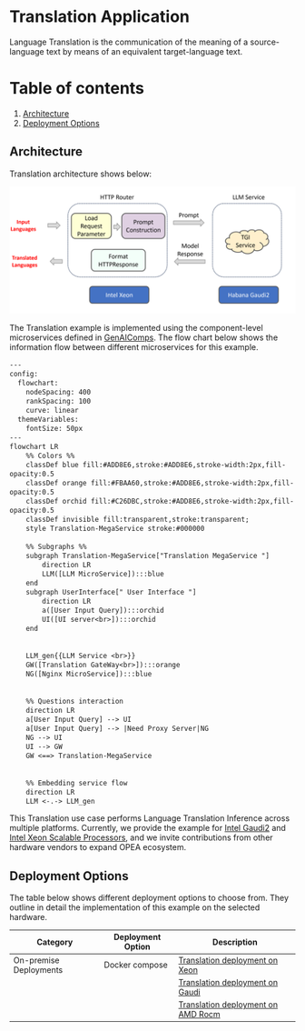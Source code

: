 # Translation Application

Language Translation is the communication of the meaning of a source-language text by means of an equivalent target-language text.

# Table of contents

1. [Architecture](#architecture)
2. [Deployment Options](#deployment-options)

## Architecture

Translation architecture shows below:

![architecture](./assets/img/translation_architecture.png)

The Translation example is implemented using the component-level microservices defined in [GenAIComps](https://github.com/opea-project/GenAIComps). The flow chart below shows the information flow between different microservices for this example.

```mermaid
---
config:
  flowchart:
    nodeSpacing: 400
    rankSpacing: 100
    curve: linear
  themeVariables:
    fontSize: 50px
---
flowchart LR
    %% Colors %%
    classDef blue fill:#ADD8E6,stroke:#ADD8E6,stroke-width:2px,fill-opacity:0.5
    classDef orange fill:#FBAA60,stroke:#ADD8E6,stroke-width:2px,fill-opacity:0.5
    classDef orchid fill:#C26DBC,stroke:#ADD8E6,stroke-width:2px,fill-opacity:0.5
    classDef invisible fill:transparent,stroke:transparent;
    style Translation-MegaService stroke:#000000

    %% Subgraphs %%
    subgraph Translation-MegaService["Translation MegaService "]
        direction LR
        LLM([LLM MicroService]):::blue
    end
    subgraph UserInterface[" User Interface "]
        direction LR
        a([User Input Query]):::orchid
        UI([UI server<br>]):::orchid
    end


    LLM_gen{{LLM Service <br>}}
    GW([Translation GateWay<br>]):::orange
    NG([Nginx MicroService]):::blue


    %% Questions interaction
    direction LR
    a[User Input Query] --> UI
    a[User Input Query] --> |Need Proxy Server|NG
    NG --> UI
    UI --> GW
    GW <==> Translation-MegaService


    %% Embedding service flow
    direction LR
    LLM <-.-> LLM_gen

```

This Translation use case performs Language Translation Inference across multiple platforms. Currently, we provide the example for [Intel Gaudi2](https://www.intel.com/content/www/us/en/products/details/processors/ai-accelerators/gaudi-overview.html) and [Intel Xeon Scalable Processors](https://www.intel.com/content/www/us/en/products/details/processors/xeon.html), and we invite contributions from other hardware vendors to expand OPEA ecosystem.

## Deployment Options

The table below shows different deployment options to choose from. They outline in detail the implementation of this example on the selected hardware.

| Category               | Deployment Option | Description                                                                   |
| ---------------------- | ----------------- | ----------------------------------------------------------------------------- |
| On-premise Deployments | Docker compose    | [Translation deployment on Xeon](./docker_compose/intel/cpu/xeon/README.md)   |
|                        |                   | [Translation deployment on Gaudi](./docker_compose/intel/hpu/gaudi/README.md) |
|                        |                   | [Translation deployment on AMD Rocm](./docker_compose/amd/gpu/rocm/README.md)  |
